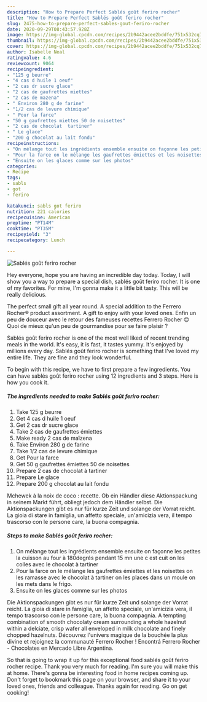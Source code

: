 ```yaml
---
description: "How to Prepare Perfect Sablés goût feriro rocher"
title: "How to Prepare Perfect Sablés goût feriro rocher"
slug: 2475-how-to-prepare-perfect-sables-gout-feriro-rocher
date: 2020-09-29T08:43:57.928Z
image: https://img-global.cpcdn.com/recipes/2b9442acee2bddfe/751x532cq70/sables-gout-feriro-rocher-photo-principale-de-la-recette.jpg
thumbnail: https://img-global.cpcdn.com/recipes/2b9442acee2bddfe/751x532cq70/sables-gout-feriro-rocher-photo-principale-de-la-recette.jpg
cover: https://img-global.cpcdn.com/recipes/2b9442acee2bddfe/751x532cq70/sables-gout-feriro-rocher-photo-principale-de-la-recette.jpg
author: Isabelle Neal
ratingvalue: 4.6
reviewcount: 9064
recipeingredient:
- "125 g beurre"
- "4 cas d huile 1 oeuf"
- "2 cas dr sucre glace"
- "2 cas de gaufrettes miettes"
- "2 cas de mazena"
- " Environ 280 g de farine"
- "1/2 cas de levure chimique"
- " Pour la farce"
- "50 g gaufrettes miettes 50 de noisettes"
- "2 cas de chocolat  tartiner"
- " Le glace"
- "200 g chocolat au lait fondu"
recipeinstructions:
- "On mélange tout les ingrédients ensemble ensuite on façonne les petites la cuisson au four à 180degrés pendant 15 mn une c est cuit on les colles avec le chocolat à tartiner"
- "Pour la farce on le mélange les gaufrettes émiettes et les noisettes on les ramasse avec le chocolat à tartiner on les places dans un moule on les mets dans le frigo."
- "Ensuite on les glaces comme sur les photos"
categories:
- Recipe
tags:
- sabls
- got
- feriro

katakunci: sabls got feriro 
nutrition: 221 calories
recipecuisine: American
preptime: "PT14M"
cooktime: "PT35M"
recipeyield: "3"
recipecategory: Lunch

---
```



![Sablés goût feriro rocher](https://img-global.cpcdn.com/recipes/2b9442acee2bddfe/751x532cq70/sables-gout-feriro-rocher-photo-principale-de-la-recette.jpg)

Hey everyone, hope you are having an incredible day today. Today, I will show you a way to prepare a special dish, sablés goût feriro rocher. It is one of my favorites. For mine, I'm gonna make it a little bit tasty. This will be really delicious.

The perfect small gift all year round. A special addition to the Ferrero Rocher® product assortment. A gift to enjoy with your loved ones. Enfin un peu de douceur avec le retour des fameuses recettes Ferrero Rocher 😍 Quoi de mieux qu&#39;un peu de gourmandise pour se faire plaisir ?

Sablés goût feriro rocher is one of the most well liked of recent trending meals in the world. It's easy, it is fast, it tastes yummy. It's enjoyed by millions every day. Sablés goût feriro rocher is something that I've loved my entire life. They are fine and they look wonderful.


To begin with this recipe, we have to first prepare a few ingredients. You can have sablés goût feriro rocher using 12 ingredients and 3 steps. Here is how you cook it.

<!--inarticleads1-->

##### The ingredients needed to make Sablés goût feriro rocher:

1. Take 125 g beurre
1. Get 4 cas d huile 1 oeuf
1. Get 2 cas dr sucre glace
1. Take 2 cas de gaufrettes émiettes
1. Make ready 2 cas de maïzena
1. Take  Environ 280 g de farine
1. Take 1/2 cas de levure chimique
1. Get  Pour la farce
1. Get 50 g gaufrettes émiettes 50 de noisettes
1. Prepare 2 cas de chocolat à tartiner
1. Prepare  Le glace
1. Prepare 200 g chocolat au lait fondu


Mchewek à la noix de coco : recette. Ob ein Händler diese Aktionspackung in seinem Markt führt, obliegt jedoch dem Händler selbst. Die Aktionspackungen gibt es nur für kurze Zeit und solange der Vorrat reicht. La gioia di stare in famiglia, un affetto speciale, un&#39;amicizia vera, il tempo trascorso con le persone care, la buona compagnia. 

<!--inarticleads2-->

##### Steps to make Sablés goût feriro rocher:

1. On mélange tout les ingrédients ensemble ensuite on façonne les petites la cuisson au four à 180degrés pendant 15 mn une c est cuit on les colles avec le chocolat à tartiner
1. Pour la farce on le mélange les gaufrettes émiettes et les noisettes on les ramasse avec le chocolat à tartiner on les places dans un moule on les mets dans le frigo.
1. Ensuite on les glaces comme sur les photos


Die Aktionspackungen gibt es nur für kurze Zeit und solange der Vorrat reicht. La gioia di stare in famiglia, un affetto speciale, un&#39;amicizia vera, il tempo trascorso con le persone care, la buona compagnia. A tempting combination of smooth chocolaty cream surrounding a whole hazelnut within a delciate, crisp wafer all enveloped in milk chocolate and finely chopped hazelnuts. Découvrez l&#39;univers magique de la bouchée la plus divine et rejoignez la communauté Ferrero Rocher ! Encontrá Ferrero Rocher - Chocolates en Mercado Libre Argentina. 

So that is going to wrap it up for this exceptional food sablés goût feriro rocher recipe. Thank you very much for reading. I'm sure you will make this at home. There's gonna be interesting food in home recipes coming up. Don't forget to bookmark this page on your browser, and share it to your loved ones, friends and colleague. Thanks again for reading. Go on get cooking!
